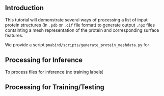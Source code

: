 ## Introduction

This tutorial will demonstrate several ways of processing a list of input protein structures (in `.pdb` or `.cif` file format) to generate output `.npz` files containting a mesh representation of the protein and corresponding surface features.

We provide a script `pnabind/scripts/generate_protein_meshdata.py` for 

## Processing for Inference
To process files for inference (no training labels)

## Processing for Training/Testing
